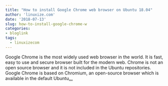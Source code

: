 ```yaml
---
title: "How to install Google Chrome web browser on Ubuntu 18.04"
author: 'linuxize.com'
date: '2018-07-13'
slug: how-to-install-google-chrome-w
categories:
- bloglink
tags:
  - linuxizecom
---
```


Google Chrome is the most widely used web browser in the world. It is fast, easy to use and secure browser built for the modern web. Chrome is not an open source browser and it is not included in the Ubuntu repositories. Google Chrome is based on Chromium, an open-source browser which is available in the default Ubuntu[... <i class="fas fa-external-link-alt"></i>](https://linuxize.com/post/how-to-install-google-chrome-web-browser-on-ubuntu-18-04/)


